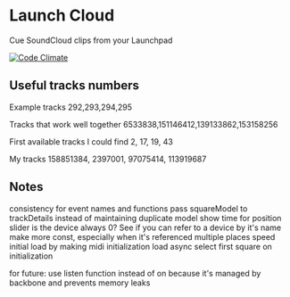 Launch Cloud
========

Cue SoundCloud clips from your Launchpad

[![Code Climate](https://codeclimate.com/github/SimonHFrost/launch_cloud/badges/gpa.svg)](https://codeclimate.com/github/SimonHFrost/launch_cloud)


Useful tracks numbers
--------

Example tracks
292,293,294,295

Tracks that work well together
6533838,151146412,139133862,153158256

First available tracks I could find
2, 17, 19, 43

My tracks
158851384, 2397001, 97075414, 113919687

Notes
--------

consistency for event names and functions
pass squareModel to trackDetails instead of maintaining duplicate model
show time for position slider
is the device always 0? See if you can refer to a device by it's name
make more const, especially when it's referenced multiple places
speed initial load by making midi initialization load async
select first square on initialization

for future: use listen function instead of on because it's managed by backbone and prevents memory leaks
